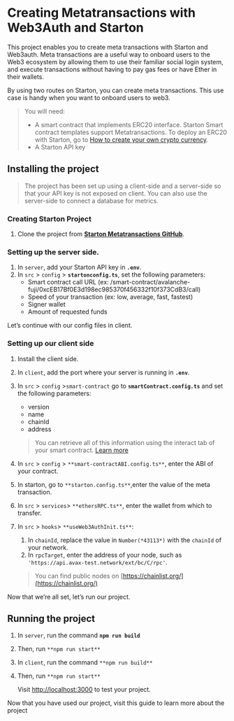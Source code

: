  # Creating Metatransactions with Web3Auth and Starton

This project enables you to create meta transactions with Starton and Web3auth. Meta transactions are a useful way to onboard users to the Web3 ecosystem by allowing them to use their familiar social login system, and execute transactions without having to pay gas fees or have Ether in their wallets.

By using two routes on Starton,  you can create meta transactions. This use case is handy when you want to onboard users to web3.

> You will need: 
> 
>- A smart contract that implements ERC20 interface. 
> Starton Smart contract templates support Metatransactions. To deploy an ERC20 with Starton, go to [How to create your own crypto currency](https://docs.starton.io/docs/Tutorials/creating-token-ERC20-mintable). 
> - A Starton API key 
> 

## Installing the project

> The project has been set up using a client-side and a server-side so that your API key is not exposed on client. You can also use the server-side to connect a database for metrics.
> 

### **Creating Starton Project**

1. Clone the project from **[Starton Metatransactions GitHub](https://github.com/starton-io/starton-web3auth-tuto)**.

### Setting up the server side.

1. In `server`, add your Starton API key in **`.env`**.
2. In `src` > `config` > **`startonconfig.ts`**, set the following parameters:
    - Smart contract call URL (ex: /smart-contract/avalanche-fuji/0xcEB17Bf0E3d198ec985370f456332f10f373CdB3/call)
    - Speed of your transaction (ex: low, average, fast, fastest)
    - Signer wallet
    - Amount of requested funds

Let’s continue with our config files in client. 

### Setting up our client side

1. Install the client side.
2. In `client`, add the port where your server is running in **`.env`**.
3. In `src` > `config` >`smart-contract` go to **`smartContract.config.ts`** and set the following parameters: 
    - version
    - name
    - chainId
    - address
    
    > You can retrieve all of this information using the interact tab of your smart contract. [Learn more](https://docs.starton.io/docs/Smart-contract/interacting-with-a-smart-contract)
    > 
4. In `src` > `config` > `**smart-contractABI.config.ts**`, enter the ABI of your contract. 
5. In starton,  go to `**starton.config.ts**`,enter the value of the meta transaction. 
6. In `src` > `services`>  `**ethersRPC.ts**`, enter the wallet from which to transfer.
7. In `src` > `hooks`> `**useWeb3AuthInit.ts**`: 
    1. In `chainId`, replace the value in `Number(*43113*)` with the `chainId` of your network.
    2. In `rpcTarget`, enter the address of your node, such as  `'https://api.avax-test.network/ext/bc/C/rpc'`.
    
    > You can find public nodes on [https://chainlist.org/](https://chainlist.org/)
    > 

Now that we’re all set, let’s run our project. 

## Running the project

1. In `server`, run the command **`npm run build`**
2. Then, run `**npm run start**`
3. In `client`, run the command `**npm run build**` 
4. Then, run `**npm run start**`
    
    Visit [http://localhost:3000](http://localhost:3000/) to test your project. 
    

Now that you have used our project, visit this guide to learn more about the project 

